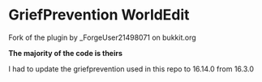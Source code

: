 # GriefPrevention WorldEdit
Fork of the plugin by _ForgeUser21498071 on bukkit.org

**The majority of the code is theirs**

I had to update the griefprevention used in this repo to 16.14.0 from 16.3.0